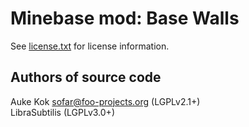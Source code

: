 Minebase mod: Base Walls
========================
See [license.txt](./license.txt) for license information.

Authors of source code
----------------------
Auke Kok <sofar@foo-projects.org> (LGPLv2.1+)  
LibraSubtilis (LGPLv3.0+)
